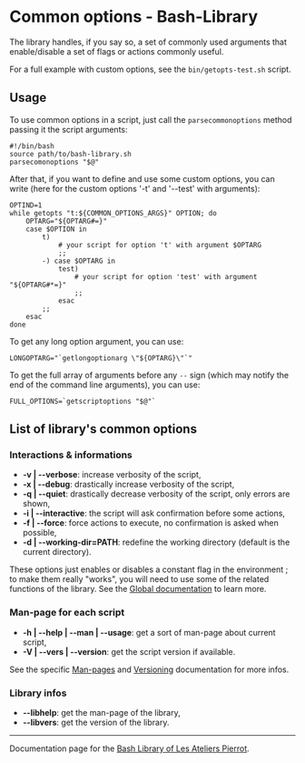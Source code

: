 Common options - Bash-Library
=============================

The library handles, if you say so, a set of commonly used arguments that enable/disable
a set of flags or actions commonly useful.

For a full example with custom options, see the `bin/getopts-test.sh` script.


## Usage

To use common options in a script, just call the `parsecommonoptions` method passing it
the script arguments:

    #!/bin/bash
    source path/to/bash-library.sh
    parsecomonoptions "$@"

After that, if you want to define and use some custom options, you can write (here for the 
custom options '-t' and '--test' with arguments):

    OPTIND=1
    while getopts "t:${COMMON_OPTIONS_ARGS}" OPTION; do
        OPTARG="${OPTARG#=}"
        case $OPTION in
            t) 
                # your script for option 't' with argument $OPTARG
                ;;
            -) case $OPTARG in
                test) 
                    # your script for option 'test' with argument "${OPTARG#*=}"
                    ;;
                esac
            ;;
        esac
    done

To get any long option argument, you can use:

    LONGOPTARG="`getlongoptionarg \"${OPTARG}\"`"

To get the full array of arguments before any `--` sign (which may notify the end of the
command line arguments), you can use:

    FULL_OPTIONS=`getscriptoptions "$@"`


## List of library's common options

### Interactions & informations

-   **-v | --verbose**: increase verbosity of the script,
-   **-x | --debug**: drastically increase verbosity of the script,
-   **-q | --quiet**: drastically decrease verbosity of the script, only errors are shown,
-   **-i | --interactive**: the script will ask confirmation before some actions,
-   **-f | --force**: force actions to execute, no confirmation is asked when possible,
-   **-d | --working-dir=PATH**: redefine the working directory (default is the current directory).

These options just enables or disables a constant flag in the environment ; to make
them really "works", you will need to use some of the related functions of the library.
See the [Global documentation](Global-doc.md) to learn more.

### Man-page for each script

-   **-h | --help | --man | --usage**: get a sort of man-page about current script,
-   **-V | --vers | --version**: get the script version if available.

See the specific [Man-pages](Man-pages.md) and [Versioning](Versioning.md) documentation for more infos.

### Library infos

-   **--libhelp**: get the man-page of the library,
-   **--libvers**: get the version of the library.

--------------

Documentation page for the [Bash Library of Les Ateliers Pierrot](https://github.com/atelierspierrot/bash-library).

